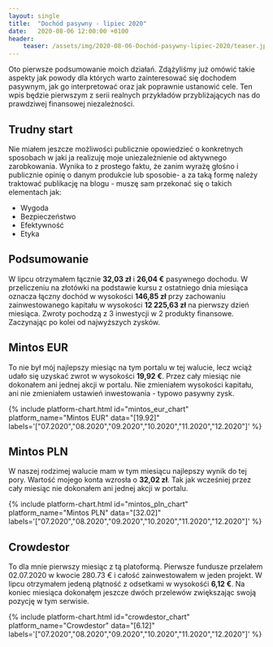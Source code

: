 ```yaml
---
layout: single
title:  "Dochód pasywny - lipiec 2020"
date:   2020-08-06 12:00:00 +0100
header:
    teaser: /assets/img/2020-08-06-Dochód-pasywny-lipiec-2020/teaser.jpg
---
```


Oto pierwsze podsumowanie moich działań. Zdążyliśmy już omówić takie aspekty jak powody dla których warto zainteresować się dochodem pasywnym, jak go interpretować oraz jak poprawnie ustanowić cele. Ten wpis będzie pierwszym z serii realnych przykładów przybliżających nas do prawdziwej finansowej niezależności.

## Trudny start

Nie miałem jeszcze możliwości publicznie opowiedzieć o konkretnych sposobach w jaki ja realizuję moje uniezależnienie od aktywnego zarobkowania. Wynika to z prostego faktu, że zanim wyrażę głośno i publicznie opinię o danym produkcie lub sposobie- a za taką formę należy traktować publikację na blogu - muszę sam przekonać się o takich elementach jak:
- Wygoda
- Bezpieczeństwo
- Efektywność
- Etyka

## Podsumowanie

W lipcu otrzymałem łącznie **32,03 zł** i **26,04 €** pasywnego dochodu. W przeliczeniu na złotówki na podstawie kursu z ostatniego dnia miesiąca oznacza łączny dochód w wysokości **146,85 zł** przy zachowaniu zainwestowanego kapitału w wysokości **12 225,63 zł** na pierwszy dzień miesiąca. Zwroty pochodzą z 3 inwestycji w 2 produkty finansowe. Zaczynając po kolei od najwyższych zysków.

## Mintos EUR

To nie był mój najlepszy miesiąc na tym portalu w tej walucie, lecz wciąż udało się uzyskać zwrot w wysokości **19,92 €**. Przez cały miesiąc nie dokonałem ani jednej akcji w portalu. Nie zmieniałem wysokości kapitału, ani nie zmieniałem ustawień inwestowania - typowo pasywny zysk.

{% include platform-chart.html id="mintos_eur_chart" platform_name="Mintos EUR" data="[19.92]" labels='["07.2020","08.2020","09.2020","10.2020","11.2020","12.2020"]' %}

## Mintos PLN

W naszej rodzimej walucie mam w tym miesiącu najlepszy wynik do tej pory. Wartość mojego konta wzrosła o **32,02 zł**. Tak jak wcześniej przez cały miesiąc nie dokonałem ani jednej akcji w portalu.

{% include platform-chart.html id="mintos_pln_chart" platform_name="Mintos PLN" data="[32.02]" labels='["07.2020","08.2020","09.2020","10.2020","11.2020","12.2020"]' %}

## Crowdestor

To dla mnie pierwszy miesiąc z tą platoformą. Pierwsze fundusze przelałem 02.07.2020 w kwocie 280.73 € i całość zainwestowałem w jeden projekt. W lipcu otrzymałem jedeną płątność z odsetkami w wysokośći **6,12 €**. Na koniec miesiąca dokonałęm jeszcze dwóch przelewów zwiększając swoją pozycję w tym serwisie.

{% include platform-chart.html id="crowdestor_chart" platform_name="Crowdestor" data="[6.12]" labels='["07.2020","08.2020","09.2020","10.2020","11.2020","12.2020"]' %}
